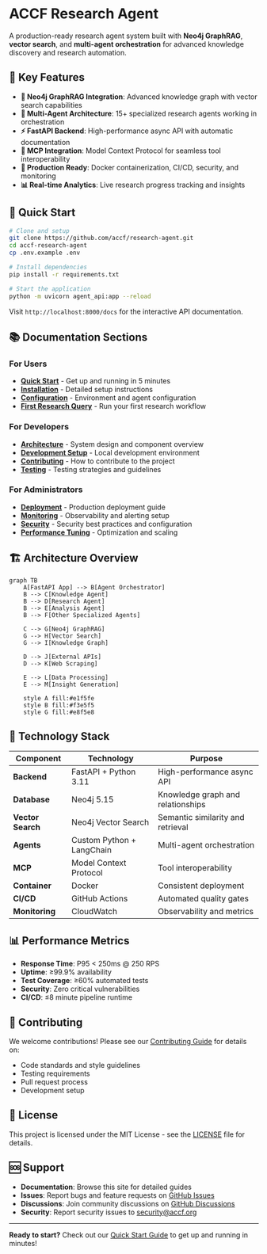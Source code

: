 <!-- FILE_MAP_BEGIN 
<!--
{"file_metadata":{"title":"ACCF Research Agent","description":"Comprehensive documentation for the ACCF Research Agent system, covering features, setup, architecture, technology stack, performance, contribution guidelines, licensing, and support.","last_updated":"2025-07-31","type":"documentation"},"ai_instructions":"Analyze the document to identify logical sections based on headings and content themes. Ensure all line numbers are accurate and non-overlapping. Capture key elements such as code blocks, tables, diagrams, and important links. Provide clear, descriptive section names and element descriptions to facilitate navigation and comprehension of the ACCF Research Agent documentation.","sections":[{"name":"Introduction and Overview","description":"Introduces the ACCF Research Agent, its purpose, and key features highlighting the system's capabilities and technologies.","line_start":7,"line_end":19},{"name":"Quick Start Instructions","description":"Step-by-step commands to clone, set up, install dependencies, and start the application, including a code block with shell commands and a link to the API documentation.","line_start":20,"line_end":22},{"name":"Clone and Setup","description":"Brief section heading introducing the cloning and setup process, integrated within the Quick Start code block.","line_start":23,"line_end":27},{"name":"Install Dependencies","description":"Section heading for installing required packages, part of the Quick Start instructions.","line_start":28,"line_end":30},{"name":"Start the Application","description":"Instructions to launch the application server with live reload, concluding the Quick Start setup steps.","line_start":31,"line_end":36},{"name":"Documentation Sections Overview","description":"Lists documentation categories for Users, Developers, and Administrators with links to detailed guides, facilitating targeted navigation.","line_start":37,"line_end":56},{"name":"Architecture Overview","description":"Visual representation of the system architecture using a Mermaid diagram illustrating components and their interactions.","line_start":57,"line_end":81},{"name":"Technology Stack","description":"Table detailing the core technologies used in the system, their components, and purposes.","line_start":82,"line_end":94},{"name":"Performance Metrics","description":"Key performance indicators including response time, uptime, test coverage, security, and CI/CD pipeline runtime.","line_start":95,"line_end":102},{"name":"Contributing Guidelines","description":"Information encouraging contributions with a link to the contributing guide and summary of contribution processes.","line_start":103,"line_end":111},{"name":"License Information","description":"Details about the project's MIT license with a link to the full license file.","line_start":112,"line_end":115},{"name":"Support and Community Resources","description":"Provides links and contact information for documentation, issue reporting, discussions, and security support.","line_start":116,"line_end":125},{"name":"Closing and Quick Start Reminder","description":"Final call to action encouraging users to begin with the Quick Start Guide, reinforcing navigation to key resources.","line_start":126,"line_end":128}],"key_elements":[{"name":"Quick Start Shell Commands","description":"Code block containing shell commands to clone the repository, set environment variables, install dependencies, and start the application.","line":21},{"name":"Mermaid Architecture Diagram","description":"Mermaid syntax diagram illustrating the architecture of the ACCF Research Agent system, showing components and their relationships.","line":58},{"name":"Technology Stack Table","description":"Markdown table listing components, technologies, and their purposes within the ACCF Research Agent system.","line":83},{"name":"Documentation Sections Links","description":"Lists of categorized documentation links for Users, Developers, and Administrators to facilitate targeted access to guides.","line":38},{"name":"Contributing Guide Link","description":"Reference link to the contributing guide providing detailed instructions on how to contribute to the project.","line":105},{"name":"License Link","description":"Hyperlink to the MIT License file in the project's GitHub repository.","line":113},{"name":"Support Links and Contact","description":"Links to GitHub Issues, Discussions, and an email address for security reporting, providing multiple support channels.","line":117}]}
-->
<!-- FILE_MAP_END -->

# ACCF Research Agent

A production-ready research agent system built with **Neo4j GraphRAG**, **vector search**, and **multi-agent orchestration** for advanced knowledge discovery and research automation.

## 🚀 Key Features

- **🧠 Neo4j GraphRAG Integration**: Advanced knowledge graph with vector search capabilities
- **🤖 Multi-Agent Architecture**: 15+ specialized research agents working in orchestration
- **⚡ FastAPI Backend**: High-performance async API with automatic documentation
- **🔧 MCP Integration**: Model Context Protocol for seamless tool interoperability
- **🐳 Production Ready**: Docker containerization, CI/CD, security, and monitoring
- **📊 Real-time Analytics**: Live research progress tracking and insights

## 🎯 Quick Start

```bash
# Clone and setup
git clone https://github.com/accf/research-agent.git
cd accf-research-agent
cp .env.example .env

# Install dependencies
pip install -r requirements.txt

# Start the application
python -m uvicorn agent_api:app --reload
```

Visit `http://localhost:8000/docs` for the interactive API documentation.

## 📚 Documentation Sections

### For Users
- **[Quick Start](user/quick-start.md)** - Get up and running in 5 minutes
- **[Installation](user/installation.md)** - Detailed setup instructions
- **[Configuration](user/configuration.md)** - Environment and agent configuration
- **[First Research Query](user/first-query.md)** - Run your first research workflow

### For Developers
- **[Architecture](developer/architecture.md)** - System design and component overview
- **[Development Setup](developer/development-setup.md)** - Local development environment
- **[Contributing](developer/contributing.md)** - How to contribute to the project
- **[Testing](developer/testing.md)** - Testing strategies and guidelines

### For Administrators
- **[Deployment](admin/deployment.md)** - Production deployment guide
- **[Monitoring](admin/monitoring.md)** - Observability and alerting setup
- **[Security](admin/security.md)** - Security best practices and configuration
- **[Performance Tuning](admin/performance.md)** - Optimization and scaling

## 🏗️ Architecture Overview

```mermaid
graph TB
    A[FastAPI App] --> B[Agent Orchestrator]
    B --> C[Knowledge Agent]
    B --> D[Research Agent]
    B --> E[Analysis Agent]
    B --> F[Other Specialized Agents]

    C --> G[Neo4j GraphRAG]
    G --> H[Vector Search]
    G --> I[Knowledge Graph]

    D --> J[External APIs]
    D --> K[Web Scraping]

    E --> L[Data Processing]
    E --> M[Insight Generation]

    style A fill:#e1f5fe
    style B fill:#f3e5f5
    style G fill:#e8f5e8
```

## 🔧 Technology Stack

| Component         | Technology                | Purpose                           |
| ----------------- | ------------------------- | --------------------------------- |
| **Backend**       | FastAPI + Python 3.11     | High-performance async API        |
| **Database**      | Neo4j 5.15                | Knowledge graph and relationships |
| **Vector Search** | Neo4j Vector Search       | Semantic similarity and retrieval |
| **Agents**        | Custom Python + LangChain | Multi-agent orchestration         |
| **MCP**           | Model Context Protocol    | Tool interoperability             |
| **Container**     | Docker                    | Consistent deployment             |
| **CI/CD**         | GitHub Actions            | Automated quality gates           |
| **Monitoring**    | CloudWatch                | Observability and metrics         |

## 📊 Performance Metrics

- **Response Time**: P95 < 250ms @ 250 RPS
- **Uptime**: ≥99.9% availability
- **Test Coverage**: ≥60% automated tests
- **Security**: Zero critical vulnerabilities
- **CI/CD**: ≤8 minute pipeline runtime

## 🤝 Contributing

We welcome contributions! Please see our [Contributing Guide](developer/contributing.md) for details on:

- Code standards and style guidelines
- Testing requirements
- Pull request process
- Development setup

## 📄 License

This project is licensed under the MIT License - see the [LICENSE](https://github.com/accf/research-agent/blob/main/LICENSE) file for details.

## 🆘 Support

- **Documentation**: Browse this site for detailed guides
- **Issues**: Report bugs and feature requests on [GitHub Issues](https://github.com/accf/research-agent/issues)
- **Discussions**: Join community discussions on [GitHub Discussions](https://github.com/accf/research-agent/discussions)
- **Security**: Report security issues to security@accf.org

---

**Ready to start?** Check out our [Quick Start Guide](user/quick-start.md) to get up and running in minutes!